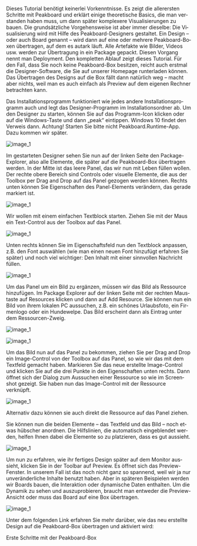 ﻿---
layout: article
lang: de
ref: Der_Peakboard-Designer_–_Die_Basics
---

Dieses Tutorial benötigt keinerlei Vorkenntnisse. Es zeigt die allerersten Schritte mit Peakboard und erklärt einige theoretische Basics, die man verstanden haben muss, um dann später komplexere Visualisierungen zu bauen. Die grundsätzliche Vorgehensweise ist aber immer dieselbe: Die Visualisierung wird mit Hilfe des Peakboard-Designers gestaltet. Ein Design – oder auch Board genannt – wird dann auf eine oder mehrere Peakboard-Boxen übertragen, auf dem es autark läuft. Alle Artefakte wie Bilder, Videos usw. werden zur Übertragung in ein Package gepackt. Diesen Vorgang nennt man Deployment. Den kompletten Ablauf zeigt dieses Tutorial. Für den Fall, dass Sie noch keine Peakboard-Box besitzen, reicht auch erstmal die Designer-Software, die Sie auf unserer Homepage runterladen können. Das Übertragen des Designs auf die Box fällt dann natürlich weg – macht aber nichts, weil man es auch einfach als Preview auf dem eigenen Rechner betrachten kann.

Das Installationsprogramm funktioniert wie jedes andere Installationsprogramm auch und legt das Designer-Programm im Installationsordner ab. Um den Designer zu starten, können Sie auf das Programm-Icon klicken oder auf die Windows-Taste und dann „peak“ eintippen. Windows 10 findet den Verweis dann. Achtung! Starten Sie bitte nicht Peakboard.Runtime-App. Dazu kommen wir später.

![image_1](/assets/images/TutorialBasics01.png)

Im gestarteten Designer sehen Sie nun auf der linken Seite den Package-Explorer, also alle Elemente, die später auf die Peakboard-Box übertragen werden. In der Mitte ist das leere Panel, das wir nun mit Leben füllen wollen. Der rechte obere Bereich sind Controls oder visuelle Elemente, die aus der Toolbox per Drag and Drop auf das Panel gezogen werden können. Rechts unten können Sie Eigenschaften des Panel-Elements verändern, das gerade markiert ist.

![image_1](/assets/images/TutorialBasics02.png)

Wir wollen mit einem einfachen Textblock starten. Ziehen Sie mit der Maus ein Text-Control aus der Toolbox auf das Panel.

![image_1](/assets/images/TutorialBasics03.png)

Unten rechts können Sie im Eigenschaftsfeld nun den Textblock anpassen, z.B. den Font auswählen (wie man einen neuen Font hinzufügt erfahren Sie später) und noch viel wichtiger: Den Inhalt mit einer sinnvollen Nachricht füllen.

![image_1](/assets/images/TutorialBasics04.png)

Um das Panel um ein Bild zu ergänzen, müssen wir das Bild als Ressource hinzufügen. Im Package Explorer auf der linken Seite mit der rechten Maustaste auf Resources klicken und dann auf Add Resource. Sie können nun ein Bild von ihrem lokalen PC aussuchen, z.B. ein schönes Urlaubsfoto, ein Firmenlogo oder ein Hundewelpe. Das Bild erscheint dann als Eintrag unter dem Ressourcen-Zweig.

![image_1](/assets/images/TutorialBasics05.png)

![image_1](/assets/images/TutorialBasics06.png)

Um das Bild nun auf das Panel zu bekommen, ziehen Sie per Drag and Drop ein Image-Control von der Toolbox auf das Panel, so wie wir das mit dem Textfeld gemacht haben. Markieren Sie das neue erstellte Image-Control und klicken Sie auf die drei Punkte in den Eigenschaften unten rechts. Dann öffnet sich der Dialog zum Aussuchen einer Ressource so wie im Screenshot gezeigt. Sie haben nun das Image-Control mit der Ressource verknüpft.

![image_1](/assets/images/TutorialBasics07.png)

Alternativ dazu können sie auch direkt die Ressource auf das Panel ziehen.

Sie können nun die beiden Elemente – das Textfeld und das Bild – noch etwas hübscher anordnen. Die Hilfslinien, die automatisch eingeblendet werden, helfen Ihnen dabei die Elemente so zu platzieren, dass es gut aussieht.

![image_1](/assets/images/TutorialBasics08.png)

Um nun zu erfahren, wie ihr fertiges Design später auf dem Monitor aussieht, klicken Sie in der Toolbar auf Preview. Es öffnet sich das Preview-Fenster. In unserem Fall ist das noch nicht ganz so spannend, weil wir ja nur unveränderliche Inhalte benutzt haben. Aber in späteren Beispielen werden wir Boards bauen, die Interaktion oder dynamische Daten enthalten. Um die Dynamik zu sehen und auszuprobieren, braucht man entweder die Preview-Ansicht oder muss das Board auf eine Box übertragen.

![image_1](/assets/images/TutorialBasics09.png)

Unter dem folgenden Link erfahren Sie mehr darüber, wie das neu erstellte Design auf die Peakboard-Box übertragen und aktiviert wird:

Erste Schritte mit der Peakboard-Box

